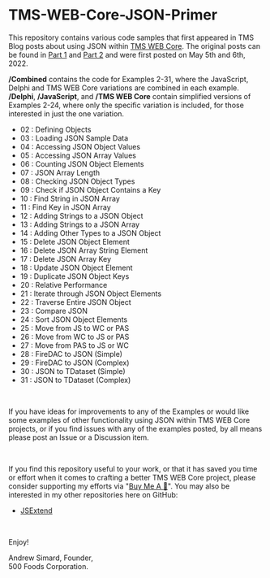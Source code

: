 # TMS-WEB-Core-JSON-Primer

This repository contains various code samples that first appeared in TMS Blog posts about using JSON within
[TMS WEB Core](https://www.tmssoftware.com/site/tmswebcore.asp). The original posts can be found in [Part 1](https://www.tmssoftware.com/site/blog.asp?post=928) and [Part 2](https://www.tmssoftware.com/site/blog.asp?post=932) and were first posted on May 5th and 6th, 2022.

**/Combined** contains the code for Examples 2-31, where the JavaScript, Delphi and TMS WEB Core 
variations are combined in each example. **/Delphi**, **/JavaScript**, and **/TMS WEB Core** contain simplified versions of
Examples 2-24, where only the specific variation is included, for those interested in just the one variation.

- 02 : Defining Objects
- 03 : Loading JSON Sample Data
- 04 : Accessing JSON Object Values
- 05 : Accessing JSON Array Values
- 06 : Counting JSON Object Elements
- 07 : JSON Array Length
- 08 : Checking JSON Object Types
- 09 : Check if JSON Object Contains a Key
- 10 : Find String in JSON Array
- 11 : Find Key in JSON Array
- 12 : Adding Strings to a JSON Object
- 13 : Adding Strings to a JSON Array
- 14 : Adding Other Types to a JSON Object
- 15 : Delete JSON Object Element
- 16 : Delete JSON Array String Element
- 17 : Delete JSON Array Key
- 18 : Update JSON Object Element
- 19 : Duplicate JSON Object Keys
- 20 : Relative Performance
- 21 : Iterate through JSON Object Elements
- 22 : Traverse Entire JSON Object
- 23 : Compare JSON
- 24 : Sort JSON Object Elements
- 25 : Move from JS to WC or PAS
- 26 : Move from WC to JS or PAS
- 27 : Move from PAS to JS or WC
- 28 : FireDAC to JSON (Simple)
- 29 : FireDAC to JSON (Complex)
- 30 : JSON to TDataset (Simple)
- 31 : JSON to TDataset (Complex)

&nbsp;  

If you have ideas for improvements to any of the Examples or would like some examples of other functionality
using JSON within TMS WEB Core projects, or if you find issues with any of the examples posted, by all means please
post an Issue or a Discussion item.

&nbsp;  

If you find this repository useful to your work, or that it has saved you time or effort when it comes to crafting a better TMS WEB Core project, please consider supporting my efforts via "[Buy Me A :pizza:](https://www.buymeacoffee.com/andrewsimard500)". You may also be interested in my other repositories here on GitHub:
- [JSExtend](https://github.com/500Foods/TMS-WEB-Core-JSExtend)

&nbsp;

Enjoy!

Andrew Simard, Founder,   
500 Foods Corporation.
